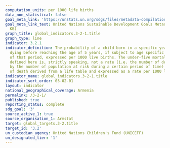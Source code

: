 ```yaml
---
computation_units: per 1000 life births
data_non_statistical: false
goal_meta_link: 'https://unstats.un.org/sdgs/files/metadata-compilation/Metadata-Goal-3.pdf '
goal_meta_link_text: United Nations Sustainable Development Goals Metadata (PDF 225
  KB)
graph_title: global_indicators.3-2-1.title
graph_type: line
indicator: 3.2.1
indicator_definition: The probability of a child born in a specific year or period
  dying before reaching the age of 5 years, if subject to age specific mortality rates
  of that period, expressed per 1000 live births. The under-five mortality rate as
  defined here is, strictly speaking, not a rate (i.e. the number of deaths divided
  by the number of population at risk during a certain period of time) but a probability
  of death derived from a life table and expressed as a rate per 1000 live births.
indicator_name: global_indicators.3-2-1.title
indicator_sort_order: 03-02-01
layout: indicator
national_geographical_coverage: Armenia
permalink: /3-2-1/
published: true
reporting_status: complete
sdg_goal: '3'
source_active_1: true
source_organisation_1: Armstat
target: global_targets.3-2.title
target_id: '3.2'
un_custodian_agency: United Nations Children's Fund (UNICEFF)
un_designated_tier: '1'
---
```


